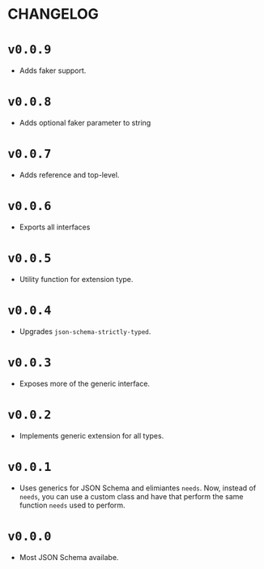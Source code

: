 # CHANGELOG

# `v0.0.9`

* Adds faker support.

# `v0.0.8`

* Adds optional faker parameter to string

# `v0.0.7`

* Adds reference and top-level.

# `v0.0.6`

* Exports all interfaces

# `v0.0.5`

* Utility function for extension type.

# `v0.0.4`

* Upgrades `json-schema-strictly-typed`.

# `v0.0.3`

* Exposes more of the generic interface.

# `v0.0.2`

* Implements generic extension for all types.

# `v0.0.1`

* Uses generics for JSON Schema and elimiantes `needs`.  Now, instead of `needs`, you can use a custom class and have that perform the same function `needs` used to perform.

# `v0.0.0`

* Most JSON Schema availabe.